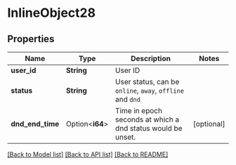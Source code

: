 # InlineObject28

## Properties

Name | Type | Description | Notes
------------ | ------------- | ------------- | -------------
**user_id** | **String** | User ID | 
**status** | **String** | User status, can be `online`, `away`, `offline` and `dnd` | 
**dnd_end_time** | Option<**i64**> | Time in epoch seconds at which a dnd status would be unset. | [optional]

[[Back to Model list]](../README.md#documentation-for-models) [[Back to API list]](../README.md#documentation-for-api-endpoints) [[Back to README]](../README.md)


